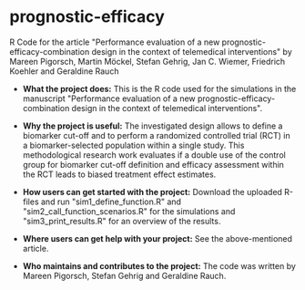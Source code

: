 # prognostic-efficacy
R Code for the article "Performance evaluation of a new prognostic-efficacy-combination design in the context of telemedical interventions" by Mareen Pigorsch, Martin Möckel, Stefan Gehrig, Jan C. Wiemer, Friedrich Koehler and Geraldine Rauch

* **What the project does:**
This is the R code used for the simulations in the manuscript "Performance evaluation of a new prognostic-efficacy-combination design in the context of telemedical interventions".

* **Why the project is useful:**
The investigated design allows to define a biomarker cut-off and to perform a randomized controlled trial (RCT) in a biomarker-selected population within a single study. This methodological research work evaluates if a double use of the control group for biomarker cut-off definition and efficacy assessment within the RCT leads to biased treatment effect estimates. 

* **How users can get started with the project:**
Download the uploaded R-files and run "sim1_define_function.R" and "sim2_call_function_scenarios.R" for the simulations and "sim3_print_results.R" for an overview of the results.

* **Where users can get help with your project:**
See the above-mentioned article.

* **Who maintains and contributes to the project:**
The code was written by Mareen Pigorsch, Stefan Gehrig and Geraldine Rauch.
